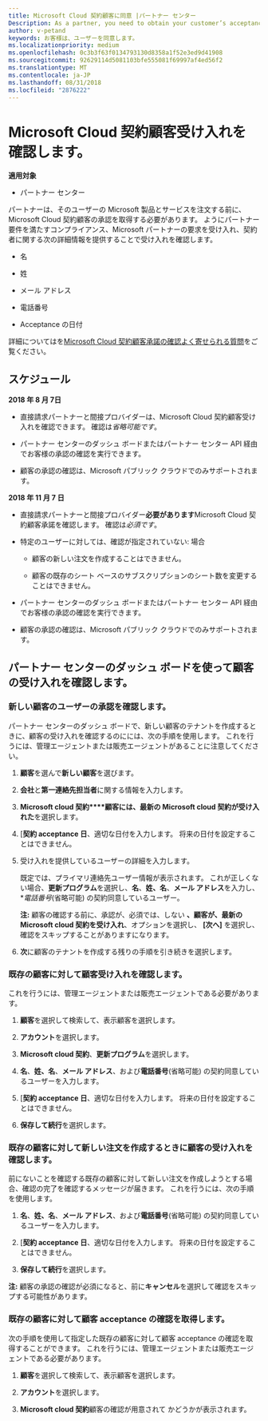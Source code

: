 ```yaml
---
title: Microsoft Cloud 契約顧客に同意 |パートナー センター
Description: As a partner, you need to obtain your customer’s acceptance of the Microsoft Cloud Agreement before you can order Microsoft products and services for that customer. To better help partners meet compliance requirements, Microsoft asks partners to confirm acceptance by providing certain details regarding the person who accepted the agreement.
author: v-petand
keywords: お客様は、ユーザーを同意します。
ms.localizationpriority: medium
ms.openlocfilehash: 0c3b3f63f0134793130d8358a1f52e3ed9d41908
ms.sourcegitcommit: 92629114d5081103bfe555081f69997af4ed56f2
ms.translationtype: MT
ms.contentlocale: ja-JP
ms.lasthandoff: 08/31/2018
ms.locfileid: "2876222"
---
```

# <a name="confirm-customer-acceptance-of-the-microsoft-cloud-agreement"></a>Microsoft Cloud 契約顧客受け入れを確認します。

**適用対象**
-  パートナー センター

パートナーは、そのユーザーの Microsoft 製品とサービスを注文する前に、Microsoft Cloud 契約顧客の承認を取得する必要があります。 ようにパートナー要件を満たすコンプライアンス、Microsoft パートナーの要求を受け入れ、契約者に関する次の詳細情報を提供することで受け入れを確認します。 

-   名

-   姓

-   メール アドレス

-   電話番号

-   Acceptance の日付

詳細についてはを[Microsoft Cloud 契約顧客承諾の確認よく寄せられる質問](https://docs.microsoft.com/en-us/partner-center/confirm-consent-faq)をご覧ください。

## <a name="schedule"></a>スケジュール

**2018 年 8 月 7日**

-   直接請求パートナーと間接プロバイダーは、Microsoft Cloud 契約顧客受け入れを確認できます。 確認は*省略可能です*。

-   パートナー センターのダッシュ ボードまたはパートナー センター API 経由でお客様の承認の確認を実行できます。

-   顧客の承認の確認は、Microsoft パブリック クラウドでのみサポートされます。


**2018 年 11 月 7 日**

-   直接請求パートナーと間接プロバイダー**必要があります**Microsoft Cloud 契約顧客承諾を確認します。 確認は*必須です*。

-   特定のユーザーに対しては、確認が指定されていない: 場合

    -   顧客の新しい注文を作成することはできません。

    -   顧客の既存のシート ベースのサブスクリプションのシート数を変更することはできません。

-   パートナー センターのダッシュ ボードまたはパートナー センター API 経由でお客様の承認の確認を実行できます。

-   顧客の承認の確認は、Microsoft パブリック クラウドでのみサポートされます。


## <a name="confirming-customer-acceptance-using-partner-center-dashboard"></a>パートナー センターのダッシュ ボードを使って顧客の受け入れを確認します。

### <a name="confirm-customer-acceptance-for-a-new-customer"></a>新しい顧客のユーザーの承認を確認します。

パートナー センターのダッシュ ボードで、新しい顧客のテナントを作成するときに、顧客の受け入れを確認するのにには、次の手順を使用します。 これを行うには、管理エージェントまたは販売エージェントがあることに注意してください。 
1.  **顧客**を選んで**新しい顧客**を選びます。

2.  **会社**と**第一連絡先担当者**に関する情報を入力します。

3.  **Microsoft cloud 契約****顧客には、最新の Microsoft cloud 契約が受け入れた**を選択します。 

4.  [**契約 acceptance 日**、適切な日付を入力します。 将来の日付を設定することはできません。

5.  受け入れを提供しているユーザーの詳細を入力します。 

    既定では、プライマリ連絡先ユーザー情報が表示されます。 これが正しくない場合、**更新プログラム**を選択し、**名**、**姓、名**、**メール アドレス**を入力し、**電話番号*(省略可能) の契約同意しているユーザー。

    **注:** 顧客の確認する前に、承認が、必須では、しない **、顧客が、最新の Microsoft cloud 契約を受け入れ**、オプションを選択し、 **[次へ]** を選択し、確認をスキップすることがありますになります。

6.  **次**に顧客のテナントを作成する残りの手順を引き続きを選択します。

### <a name="confirm-customer-acceptance-for-an-existing-customer"></a>既存の顧客に対して顧客受け入れを確認します。

これを行うには、管理エージェントまたは販売エージェントである必要があります。 

1.  **顧客**を選択して検索して、表示顧客を選択します。 

2.  **アカウント**を選択します。

3.  **Microsoft cloud 契約**、**更新プログラム**を選択します。

4.  **名**、**姓、名**、**メール アドレス**、および**電話番号**(省略可能) の契約同意しているユーザーを入力します。

5.  [**契約 acceptance 日**、適切な日付を入力します。 将来の日付を設定することはできません。

6.  **保存して続行**を選択します。

### <a name="confirm-customer-acceptance-while-creating-new-order-for-an-existing-customer"></a>既存の顧客に対して新しい注文を作成するときに顧客の受け入れを確認します。

前にないことを確認する既存の顧客に対して新しい注文を作成しようとする場合、確認の完了を確認するメッセージが届きます。 これを行うには、次の手順を使用します。 

1.  **名**、**姓、名**、**メール アドレス**、および**電話番号**(省略可能) の契約同意しているユーザーを入力します。

2.  [**契約 acceptance 日**、適切な日付を入力します。 将来の日付を設定することはできません。

3.  **保存して続行**を選択します。

**注:** 顧客の承認の確認が必須になると、前に**キャンセル**を選択して確認をスキップする可能性があります。

### <a name="retrieve-confirmation-of-customer-acceptance-for-an-existing-customer"></a>既存の顧客に対して顧客 acceptance の確認を取得します。

次の手順を使用して指定した既存の顧客に対して顧客 acceptance の確認を取得することができます。 これを行うには、管理エージェントまたは販売エージェントである必要があります。 

1.  **顧客**を選択して検索して、表示顧客を選択します。 

2.  **アカウント**を選択します。

3.  **Microsoft cloud 契約**顧客の確認が用意されて かどうかが表示されます。

